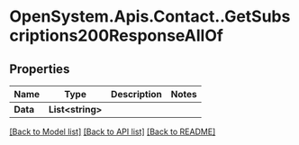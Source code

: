 # OpenSystem.Apis.Contact..GetSubscriptions200ResponseAllOf

## Properties

Name | Type | Description | Notes
------------ | ------------- | ------------- | -------------
**Data** | **List&lt;string&gt;** |  | 

[[Back to Model list]](../README.md#documentation-for-models) [[Back to API list]](../README.md#documentation-for-api-endpoints) [[Back to README]](../README.md)

